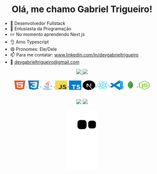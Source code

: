 <h1 align="center"> Olá, me chamo Gabriel Trigueiro! </h1>


- 🔭 Desenvolvedor Fullstack
- 🌱 Entusiasta da Programação
- ✏️ No momento aprendendo Next js
- 👌 Amo Typescript
- 😄 Pronomes: Ele/Dele
- 📫 Para me contatar: www.linkedin.com/in/devgabrieltrigueiro
- 📨 devgabrieltrigueiro@gmail.com

<div align="center">
  <a href="https://github.com/GabrielTrigueiro">
  <img height="180em" src="https://github-readme-stats.vercel.app/api?username=GabrielTrigueiro&show_icons=false&theme=dracula&include_all_commits=true&count_private=false"/>
  <img height="180em" src="https://github-readme-stats.vercel.app/api/top-langs/?username=GabrielTrigueiro&layout=compact&langs_count=16&theme=dracula"/>
</div>
  
<div align="center" style="display: inline_block"><br>
  <img align="center" alt="GabrielTrigueiro-HTML" height="30" width="40" src="https://raw.githubusercontent.com/devicons/devicon/master/icons/html5/html5-original.svg">
  <img align="center" alt="GabrielTrigueiro-CSS" height="30" width="40" src="https://raw.githubusercontent.com/devicons/devicon/master/icons/css3/css3-original.svg">
  <img align="center" alt="GabrielTrigueiro-Java" height="30" width="40" src="https://raw.githubusercontent.com/devicons/devicon/master/icons/java/java-original.svg">
  <img align="center" alt="GabrielTrigueiro-Js" height="30" width="40" src="https://raw.githubusercontent.com/devicons/devicon/master/icons/javascript/javascript-original.svg">
  <img align="center" alt="GabrielTrigueiro-Ts" height="30" width="40" src="https://raw.githubusercontent.com/devicons/devicon/master/icons/typescript/typescript-original.svg">
  <img align="center" alt="GabrielTrigueiro-Next" height="30" width="40" src="https://raw.githubusercontent.com/devicons/devicon/master/icons/nextjs/nextjs-original.svg">
  <img align="center" alt="GabrielTrigueiro-React" height="30" width="40" src="https://raw.githubusercontent.com/devicons/devicon/master/icons/react/react-original.svg">
  <img align="center" alt="GabrielTrigueiro-VsCode" height="30" width="40" src="https://raw.githubusercontent.com/devicons/devicon/master/icons/vscode/vscode-original.svg">
  <img align="center" alt="GabrielTrigueiro-MongoDb" height="30" width="40" src="https://raw.githubusercontent.com/devicons/devicon/master/icons/mongodb/mongodb-original.svg">
  <img align="center" alt="GabrielTrigueiro-Node" height="30" width="40" src="https://raw.githubusercontent.com/devicons/devicon/master/icons/nodejs/nodejs-original.svg">

</div>
  
  ##
  
<div align="center"> 
  <a href = "mailto:devgabrieltrigueiro@gmail.com"><img src="https://img.shields.io/badge/Gmail-D14836?style=for-the-badge&logo=gmail&logoColor=white" target="_blank"></a>
  <a href="www.linkedin.com/in/devgabrieltrigueiro" target="_blank"><img src="https://img.shields.io/badge/-LinkedIn-%230077B5?style=for-the-badge&logo=linkedin&logoColor=white" target="_blank"></a> 
  
  ![Snake animation](https://github.com/GabrielTrigueiro/GabrielTrigueiro/blob/output/github-contribution-grid-snake.svg)
  
</div>
